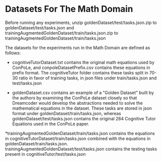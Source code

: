 # Datasets For The Math Domain

Before running any experiments, unzip goldenDataset/test/tasks.json.zip to goldenDataset/test/tasks.json and trainingAugmentedGoldenDataset/train/tasks.json.zip to trainingAugmentedGoldenDataset/train/tasks.json

The datasets for the experiments run in the Math Domain are defined as follows:

* cognitiveTutorDataset.txt contains the original math equations used by ConPoLe, and conpoleDatasetPrefix.csv contains these equations in prefix format. The cognitiveTutor folder contains these tasks split in 70-30 ratio in favor of training tasks, in json files under train/tasks.json and test/tasks.json

* goldenDataset.csv contains an example of a "Golden Dataset" built by the authors by examining the ConPoLe dataset closely so that Dreamcoder would develop the abstractions needed to solve the mathematical equations in the dataset. These tasks are stored in json format under goldenDataset/train/tasks.json, whereas goldenDataset/test/tasks.json contains the original 284 Cognitive Tutor Equations used in the ConPoLe paper.

*trainingAugmentedGoldenDataset/train/tasks.json contains the equations in cognitiveTutorDataset/train/tasks.json combined with the equations in goldenDataset/train/tasks.json. trainingAugmentedGoldenDataset/test/tasks.json contains the testing tasks present in cognitiveTutor/test/tasks.json